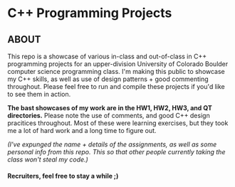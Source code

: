 # C++ Programming Projects 
## ABOUT 
This repo is a showcase of various in-class and out-of-class in C++ programming projects for an upper-division University of Colorado Boulder computer science programming class. I'm making this public to showcase my C++ skills, as well as use of design patterns + good commenting throughout. Please feel free to run and compile these projects if you'd like to see them in action. 


**The bast showcases of my work are in the HW1, HW2, HW3, and QT directories.**
Please note the use of comments, and good C++ design pracitices throughout. Most of these were learning exercises, but they took me a lot of hard work and a long time to figure out. 



*(I've expunged the name + details of the assignments, as well as some personal info from this repo. This so that other people currently taking the class won't steal my code.)*



#### Recruiters, feel free to stay a while ;) 
